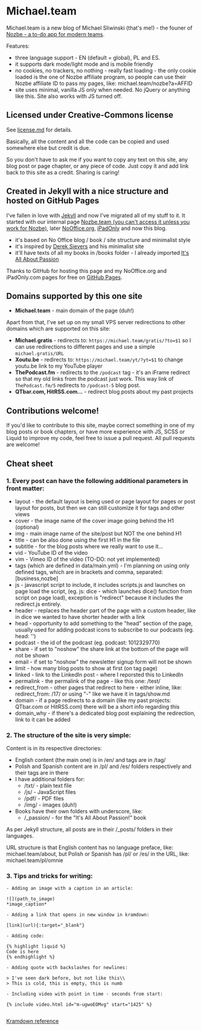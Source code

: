# Michael.team

Michael.team is a new blog of Michael Sliwinski (that's me!) - the founer of [Nozbe - a to-do app for modern teams](https://nozbe.com).

Features:

- three language support - EN (default = global), PL and ES.
- it supports dark mode/light mode and is mobile friendly
- no cookies, no trackers, no nothing - really fast loading - the only cookie loaded is the one of Nozbe affiliate program, so people can use their Nozbe affiliate ID to pass my pages, like: michael.team/nozbe?a=AFFID
- site uses minimal, vanilla JS only when needed. No jQuery or anything like this. Site also works with JS turned off.

## Licensed under Creative-Commons license

See [license.md](https://github.com/Nozbe/Michael.team/tree/master/license.md) for details.

Basically, all the content and all the code can be copied and used somewhere else but credit is due.

So you don't have to ask me if you want to copy any text on this site, any blog post or page chapter, or any piece of code. Just copy it and add link back to this site as a credit. Sharing is caring!

## Created in Jekyll with a nice structure and hosted on GitHub Pages

I've fallen in love with [Jekyll](https://jekyllrb.com) and now I've migrated all of my stuff to it. It started with our internal page [Nozbe.team (you can't access it unless you work for Nozbe)](https://nozbe.team), later [NoOffice.org](https://NoOffice.org), [iPadOnly](https://ipadonly.com) and now this blog.

- it's based on No Office blog / book / site structure and minimalist style
- it's inspired by [Derek Sievers](https://sive.rs) and his minimalist site
- it'll have texts of all my books in /books folder - I already imported [It's All About Passion](https://michael.team/passion)

Thanks to GitHub for hosting this page and my NoOffice.org and iPadOnly.com pages for free on [GitHub Pages](https://pages.github.com).

## Domains supported by this one site

- **Michael.team** - main domain of the page (duh!)

Apart from that, I've set up on my small VPS server redirections to other domains which are supported on this site:

- **Michael.gratis** - redirects to: `https://michael.team/gratis/?to=$1` so I can use redirections to different pages and use a simple `michael.gratis/URL`
- **Xoutu.be** - redirects to: `https://michael.team/yt/?yt=$1` to change youtu.be link to my YouTube player
- **ThePodcast.fm** - redirects to the `/podcast` tag - it's an iFrame redirect so that my old links from the podcast just work. This way link of `ThePodcast.fm/5` redirects to `/podcast-5` blog post.
- **QTbar.com, HitRSS.com…** - redirect blog posts about my past projects

## Contributions welcome!

If you'd like to contribute to this site, maybe correct something in one of my blog posts or book chapters, or have more experience with JS, SCSS or Liquid to improve my code, feel free to issue a pull request. All pull requests are welcome!

## Cheat sheet

### 1. Every post can have the following additional parameters in front matter:

- layout - the default layout is being used or page layout for pages or post layout for posts, but then we can still customize it for tags and other views
- cover - the image name of the cover image going behind the H1 (optional)
- img - main image name of the site/post but NOT the one behind H1
- title - can be also done using the first H1 in the file
- subtitle - for the blog posts where we really want to use it...
- vid - YouTube ID of the video
- vim - Vimeo ID of the video (TO-DO: not yet implemented)
- tags (which are defined in data/main.yml) - I'm planning on using only defined tags, which are in brackets and comma, separated: [business,nozbe]
- js - javascript script to include, it includes scripts.js and launches on page load the script, (eg. js: dice - which launches dice() function from script on page load), exception is "redirect" because it includes the redirect.js entirely.
- header - replaces the header part of the page with a custom header, like in dice we wanted to have shorter header with a link
- head - opportunity to add something to the "head" section of the page, usually used for adding podcast icons to subscribe to our podcasts (eg. head: '<meta name="apple-itunes-app" content="app-id=1012329770" />')
- podcast - the id of the podcast (eg. podcast: 1012329770)
- share - if set to "noshow" the share link at the bottom of the page will not be shown
- email - if set to "noshow" the newsletter signup form will not be shown
- limit - how many blog posts to show at first (on tag page)
- linked - link to the LinkedIn post - where I reporsted this to LinkedIn
- permalink - the permalink of the page - like this one: /test/
- redirect_from - other pages that redirect to here - either inline, like: redirect_from: /17/ or using "-" like we have it in tags/show.md
- domain - if a page redirects to a domain (like my past projects: QTbar.com or HitRSS.com) there will be a short info regarding this
- domain_why - if there's a dedicated blog post explaining the redirection, link to it can be added

### 2. The structure of the site is very simple:

Content is in its respective directories:

- English content (the main one) is in /en/ and tags are in /tag/
- Polish and Spanish content are in /pl/ and /es/ folders respectively and their tags are in there
- I have additional folders for:
    - /txt/ - plain text file
    - /js/ - JavaScript files
    - /pdf/ - PDF files
    - /img/ - images (duh!)
- Books have their own folders with underscore, like:
    - /_passion/ - for the "It's All About Passion!" book

As per Jekyll structure, all posts are in their /_posts/ folders in their languages.

URL structure is that English content has no language preface, like: michael.team/about, but Polish or Spanish has /pl/ or /es/ in the URL, like: michael.team/pl/omnie

### 3. Tips and tricks for writing:

```
- Adding an image with a caption in an article:

![](path_to_image)
*image_caption*

- Adding a link that opens in new window in kramdown:

[link](url){:target="_blank"}

- Adding code:

{% highlight liquid %}
Code is here
{% endhighlight %}

- Adding quote with backslashes for newlines:

> I've seen dark before, but not like this\\
> This is cold, this is empty, this is numb

- Including video with point in time - seconds from start:

{% include video.html id="m-ugwoEOMvg" start="1425" %}


```

[Kramdown reference](https://kramdown.gettalong.org/quickref.html)
